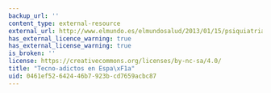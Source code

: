 ```yaml
---
backup_url: ''
content_type: external-resource
external_url: http://www.elmundo.es/elmundosalud/2013/01/15/psiquiatriainfantil/1358277028.html
has_external_licence_warning: true
has_external_license_warning: true
is_broken: ''
license: https://creativecommons.org/licenses/by-nc-sa/4.0/
title: "Tecno-adictos en Espa\xF1a"
uid: 0461ef52-6424-46b7-923b-cd7659acbc87
---
```

